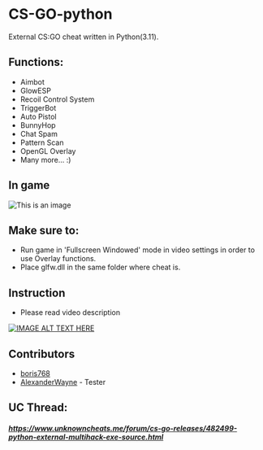 # CS-GO-python
External CS:GO cheat written in Python(3.11).

## Functions:
- Aimbot
- GlowESP
- Recoil Control System
- TriggerBot
- Auto Pistol
- BunnyHop
- Chat Spam
- Pattern Scan
- OpenGL Overlay
- Many more... :)

## In game
![This is an image](https://i.imgur.com/VlAsuOp.png)

## Make sure to:
- Run game in 'Fullscreen Windowed' mode in video settings in order to use Overlay functions.
- Place glfw.dll in the same folder where cheat is.

## Instruction
- Please read video description

[![IMAGE ALT TEXT HERE](https://img.youtube.com/vi/bwnokvZOPxo/0.jpg)](https://www.youtube.com/watch?v=bwnokvZOPxo)

## Contributors
- [boris768](https://github.com/boris768/)
- [AlexanderWayne](https://github.com/AlexanderWayne) - Tester

## UC Thread:
##### https://www.unknowncheats.me/forum/cs-go-releases/482499-python-external-multihack-exe-source.html

